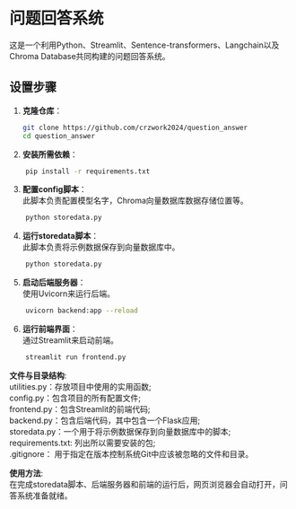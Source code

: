 # 问题回答系统  
  
这是一个利用Python、Streamlit、Sentence-transformers、Langchain以及Chroma Database共同构建的问题回答系统。
  
## 设置步骤  
  
1. **克隆仓库**：  
   ```bash  
   git clone https://github.com/crzwork2024/question_answer 
   cd question_answer
   ```

2. **安装所需依赖**：
```bash
    pip install -r requirements.txt
```

3. **配置config脚本**：<br>
此脚本负责配置模型名字，Chroma向量数据库数据存储位置等。
```bash
    python storedata.py
```

4. **运行storedata脚本**：<br>
此脚本负责将示例数据保存到向量数据库中。
```bash
    python storedata.py
```

5. **启动后端服务器**：<br>
使用Uvicorn来运行后端。
```bash
    uvicorn backend:app --reload
```

6. **运行前端界面**：<br>
通过Streamlit来启动前端。
```bash
    streamlit run frontend.py
```

**文件与目录结构**:<br>
utilities.py：存放项目中使用的实用函数; <br>
config.py：包含项目的所有配置文件; <br>
frontend.py：包含Streamlit的前端代码; <br>
backend.py：包含后端代码，其中包含一个Flask应用; <br>
storedata.py：一个用于将示例数据保存到向量数据库中的脚本; <br>
requirements.txt: 列出所以需要安装的包; <br>
.gitignore： 用于指定在版本控制系统Git中应该被忽略的文件和目录。 <br>




**使用方法**:<br>
在完成storedata脚本、后端服务器和前端的运行后，网页浏览器会自动打开，问答系统准备就绪。

